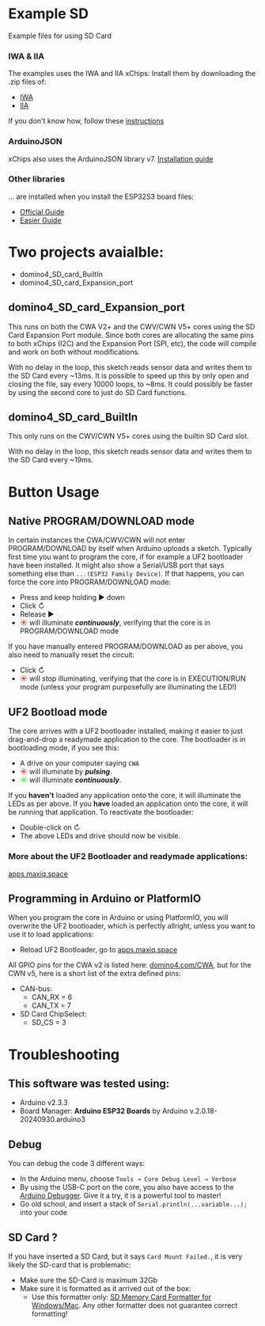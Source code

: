 # Example SD
Example files for using SD Card

### IWA & IIA
The examples uses the IWA and IIA xChips:
Install them by downloading the .zip files of:
- [IWA](https://github.com/domino4com/IWA)
- [IIA](https://github.com/domino4com/IIA)

If you don't know how, follow these [instructions](https://docs.arduino.cc/software/ide-v1/tutorials/installing-libraries/)

### ArduinoJSON
xChips also uses the ArduinoJSON library v7. [Installation guide](https://arduinojson.org/v7/how-to/install-arduinojson/)

### Other libraries
... are installed when you install the ESP32S3 board files: 
- [Official Guide](https://docs.espressif.com/projects/arduino-esp32/en/latest/installing.html)
- [Easier Guide](https://randomnerdtutorials.com/installing-the-esp32-board-in-arduino-ide-windows-instructions/)

# Two projects avaialble:
- domino4_SD_card_BuiltIn
- domino4_SD_card_Expansion_port

## domino4_SD_card_Expansion_port
This runs on both the CWA V2+ and the CWV/CWN V5+ cores using the SD Card Expansion Port module. Since both cores are allocating the same pins to both xChips (I2C) and the Expansion Port (SPI, etc), the code will compile and work on both without modifications.

With no delay in the loop, this sketch reads sensor data and writes them to the SD Card every ~13ms.
It is possible to speed up this by only open and closing the file, say every 10000 loops, to ~8ms.
It could possibly be faster by using the second core to just do SD Card functions.

## domino4_SD_card_BuiltIn
This only runs on the CWV/CWN V5+ cores using the builtin SD Card slot.

With no delay in the loop, this sketch reads sensor data and writes them to the SD Card every ~19ms.

# Button Usage

## Native PROGRAM/DOWNLOAD mode
In certain instances the CWA/CWV/CWN will not enter PROGRAM/DOWNLOAD by itself when Arduino uploads a sketch. Typically first time you want to program the core, if for example a UF2 bootloader have been installed. It might also show a Serial/USB port that says something else than `...(ESP32 Family Device)`. If that happens, you can force the core into PROGRAM/DOWNLOAD mode:
- Press and keep holding &#x25B6; down
- Click &#x21BB;
- Release &#x25B6;
- <font color="#f00">&#x2600;</font> will illuminate **_continuously_**, verifying that the core is in PROGRAM/DOWNLOAD mode

If you have manually entered PROGRAM/DOWNLOAD as per above, you also need to manually reset the circuit:
- Click &#x21BB;
- <font color="#f00">&#x2600;</font> will stop illuminating, verifying that the core is in EXECUTION/RUN mode (unless your program purposefully are illuminating the LED!)

## UF2 Bootload mode
The core arrives with a UF2 bootloader installed, making it easier to just drag-and-drop a readymade application to the core.
The bootloader is in bootloading mode, if you see this:
- A drive on your computer saying `CWA`
- <font color="#f00">&#x2600;</font> will illuminate by **_pulsing_**.
- <font color="#0f0">&#x2600;</font> will illuminate **_continuously_**.

If you **haven't** loaded any application onto the core, it will illuminate the LEDs as per above. If you **have** loaded an application onto the core, it will be running that application.
To reactivate the bootloader:
- Double-click on &#x21BB;
- The above LEDs and drive should now be visible.

### More about the UF2 Bootloader and readymade applications: 
[apps.maxiq.space](https://apps.maxiq.space/)

## Programming in Arduino or PlatformIO
When you program the core in Arduino or using PlatformIO, you will overwrite the UF2 bootloader, which is perfectly allright, unless you want to use it to load applications:
- Reload UF2 Bootloader, go to [apps.maxiq.space](https://apps.maxiq.space/)

All GPIO pins for the CWA v2 is listed here: [domino4.com/CWA](domino4.com/CWA), but for the CWN v5, here is a short list of the extra defined pins:
- CAN-bus:
  - CAN_RX = 6
  - CAN_TX = 7
- SD Card ChipSelect:
  - SD_CS = 3

# Troubleshooting
## This software was tested using:
- Arduino v2.3.3
- Board Manager: **Arduino ESP32 Boards** by Arduino v.2.0.18-20240930.arduino3
## Debug
You can debug the code 3 different ways:
- In the Arduino menu, choose `Tools → Core Debug Level → Verbose`
- By using the USB-C port on the core, you also have access to the [Arduino Debugger](https://docs.arduino.cc/software/ide-v2/tutorials/ide-v2-debugger/). Give it a try, it is a powerful tool to master!
- Go old school, and insert a stack of `Serial.println(...variable...);` into your code
## SD Card ?  
If you have inserted a SD Card, but it says `Card Mount Failed.`, it is very likely the SD-card that is problematic:
- Make sure the SD-Card is maximum 32Gb
- Make sure it is formatted as it arrived out of the box:
   - Use this formatter only: [SD Memory Card Formatter for Windows/Mac](https://www.sdcard.org/downloads/formatter/). Any other formatter does not guarantee correct formatting!

